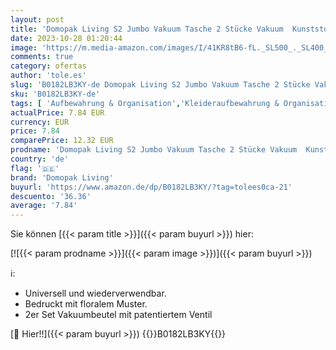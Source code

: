 ```yaml
---
layout: post
title: 'Domopak Living S2 Jumbo Vakuum Tasche 2 Stücke Vakuum  Kunststoff  grau'
date: 2023-10-28 01:20:44
image: 'https://m.media-amazon.com/images/I/41KR8tB6-fL._SL500_._SL400_.jpg'
comments: true
category: ofertas
author: 'tole.es'
slug: 'B0182LB3KY-de Domopak Living S2 Jumbo Vakuum Tasche 2 Stücke Vakuum...'
sku: 'B0182LB3KY-de'
tags: [ 'Aufbewahrung & Organisation','Kleideraufbewahrung & Organisation','Küche, Haushalt & Wohnen','Vakuum-Platzsparer','domopak living','🇩🇪', ]
actualPrice: 7.84 EUR
currency: EUR
price: 7.84
comparePrice: 12.32 EUR
prodname: 'Domopak Living S2 Jumbo Vakuum Tasche 2 Stücke Vakuum  Kunststoff  grau'
country: 'de'
flag: '🇩🇪'
brand: 'Domopak Living'
buyurl: 'https://www.amazon.de/dp/B0182LB3KY/?tag=tolees0ca-21'
descuento: '36.36'
average: '7.84'
---
```


Sie können [{{< param title >}}]({{< param buyurl >}}) hier:

[![{{< param prodname >}}]({{< param image >}})]({{< param buyurl >}})

ℹ️:

- Universell und wiederverwendbar.
- Bedruckt mit floralem Muster.
- 2er Set Vakuumbeutel mit patentiertem Ventil

[🛒 Hier!!]({{< param buyurl >}})
{{<world>}}B0182LB3KY{{</world>}}
